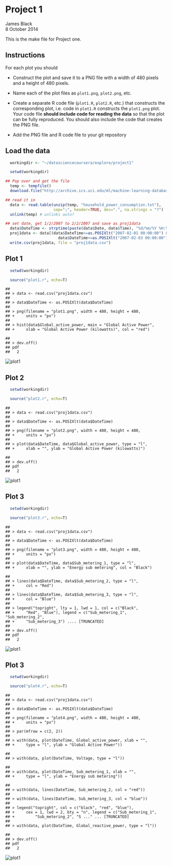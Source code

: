 # Project 1
James Black  
8 October 2014  

This is the make file for Project one.

## Instructions

For each plot you should

* Construct the plot and save it to a PNG file with a width of 480
pixels and a height of 480 pixels.

* Name each of the plot files as `plot1.png`, `plot2.png`, etc.

* Create a separate R code file (`plot1.R`, `plot2.R`, etc.) that
constructs the corresponding plot, i.e. code in `plot1.R` constructs
the `plot1.png` plot. Your code file **should include code for reading
the data** so that the plot can be fully reproduced. You should also
include the code that creates the PNG file.

* Add the PNG file and R code file to your git repository

## Load the data

```r
  workingdir <- "~/datasciencecoursera/explore/project1"
```



```r
  setwd(workingdir)

## Pop over and get the file
  temp <- tempfile()
  download.file("http://archive.ics.uci.edu/ml/machine-learning-databases/00235/household_power_consumption.zip",temp)

## read it in
  data <- read.table(unzip(temp, "household_power_consumption.txt"),
                     sep=";", header=TRUE, dec=".", na.strings = "?")
  unlink(temp) # unlinks auto?  

## set date, get 1/2/2007 to 2/2/2007 and save as proj1data
  data$DateTime <- strptime(paste(data$Date, data$Time), "%d/%m/%Y %H:%M:%S")
  proj1data <- data[(data$DateTime>=as.POSIXlt("2007-02-01 00:00:00") & 
                       data$DateTime<=as.POSIXlt("2007-02-03 00:00:00")) ,]
  write.csv(proj1data, file = "proj1data.csv")
```

## Plot 1


```r
  setwd(workingdir)

  source("plot1.r", echo=T)
```

```
## 
## > data <- read.csv("proj1data.csv")
## 
## > data$DateTime <- as.POSIXlt(data$DateTime)
## 
## > png(filename = "plot1.png", width = 480, height = 480, 
## +     units = "px")
## 
## > hist(data$Global_active_power, main = "Global Active Power", 
## +     xlab = "Global Active Power (kilowatts)", col = "red")
```

```
## 
## > dev.off()
## pdf 
##   2
```

![plot1](plot1.png)

## Plot 2


```r
  setwd(workingdir)

  source("plot2.r", echo=T)
```

```
## 
## > data <- read.csv("proj1data.csv")
## 
## > data$DateTime <- as.POSIXlt(data$DateTime)
## 
## > png(filename = "plot2.png", width = 480, height = 480, 
## +     units = "px")
## 
## > plot(data$DateTime, data$Global_active_power, type = "l", 
## +     xlab = "", ylab = "Global Active Power (kilowatts)")
```

```
## 
## > dev.off()
## pdf 
##   2
```

![plot1](plot2.png)

## Plot 3


```r
  setwd(workingdir)

  source("plot3.r", echo=T)
```

```
## 
## > data <- read.csv("proj1data.csv")
## 
## > data$DateTime <- as.POSIXlt(data$DateTime)
## 
## > png(filename = "plot3.png", width = 480, height = 480, 
## +     units = "px")
## 
## > plot(data$DateTime, data$Sub_metering_1, type = "l", 
## +     xlab = "", ylab = "Energy sub metering", col = "Black")
```

```
## 
## > lines(data$DateTime, data$Sub_metering_2, type = "l", 
## +     col = "Red")
## 
## > lines(data$DateTime, data$Sub_metering_3, type = "l", 
## +     col = "Blue")
## 
## > legend("topright", lty = 1, lwd = 1, col = c("Black", 
## +     "Red", "Blue"), legend = c("Sub_metering_1", "Sub_metering_2", 
## +     "Sub_metering_3") .... [TRUNCATED] 
## 
## > dev.off()
## pdf 
##   2
```

![plot1](plot3.png)

## Plot 3


```r
  setwd(workingdir)

  source("plot4.r", echo=T)
```

```
## 
## > data <- read.csv("proj1data.csv")
## 
## > data$DateTime <- as.POSIXlt(data$DateTime)
## 
## > png(filename = "plot4.png", width = 480, height = 480, 
## +     units = "px")
## 
## > par(mfrow = c(2, 2))
## 
## > with(data, plot(DateTime, Global_active_power, xlab = "", 
## +     type = "l", ylab = "Global Active Power"))
```

```
## 
## > with(data, plot(DateTime, Voltage, type = "l"))
```

```
## 
## > with(data, plot(DateTime, Sub_metering_1, xlab = "", 
## +     type = "l", ylab = "Energy sub metering"))
```

```
## 
## > with(data, lines(DateTime, Sub_metering_2, col = "red"))
## 
## > with(data, lines(DateTime, Sub_metering_3, col = "blue"))
## 
## > legend("topright", col = c("black", "red", "blue"), 
## +     cex = 1, lwd = 2, bty = "n", legend = c("Sub_metering_1", 
## +         "Sub_metering_2", "S ..." ... [TRUNCATED] 
## 
## > with(data, plot(DateTime, Global_reactive_power, type = "l"))
```

```
## 
## > dev.off()
## pdf 
##   2
```

![plot1](plot4.png)
